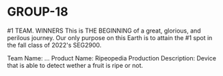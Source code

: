 # GROUP-18
#1 TEAM. WINNERS
This is THE BEGINNING of a great, glorious, and perilous journey. Our only purpose on this Earth is to attain the #1 spot in the fall class of 2022's SEG2900.

Team Name: ...
Product Name: Ripeopedia
Production Description: Device that is able to detect wether a fruit is ripe or not. 
